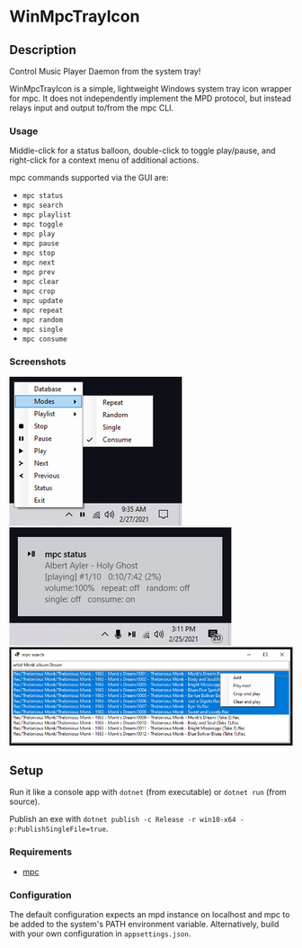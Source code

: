 # WinMpcTrayIcon

## Description
Control Music Player Daemon from the system tray!

WinMpcTrayIcon is a simple, lightweight Windows system tray icon wrapper for mpc. It does not independently implement the MPD protocol, but instead relays input and output to/from the mpc CLI.

### Usage

Middle-click for a status balloon, double-click to toggle play/pause, and right-click for a context menu of additional actions. 

mpc commands supported via the GUI are:
* `mpc status`
* `mpc search`
* `mpc playlist`
* `mpc toggle`
* `mpc play`
* `mpc pause`
* `mpc stop`
* `mpc next`
* `mpc prev`
* `mpc clear`
* `mpc crop`
* `mpc update`
* `mpc repeat`
* `mpc random`
* `mpc single`
* `mpc consume`

### Screenshots
![Context menu](https://github.com/clkmsc/WinMpcTrayIcon/blob/master/images/2.png?raw=true)
![Status tooltip](https://github.com/clkmsc/WinMpcTrayIcon/blob/master/images/1.png?raw=true)
![Search](https://github.com/clkmsc/WinMpcTrayIcon/blob/master/images/3.png?raw=true)

## Setup

Run it like a console app with `dotnet` (from executable) or `dotnet run` (from source).

Publish an exe with `dotnet publish -c Release -r win10-x64 -p:PublishSingleFile=true`.

### Requirements

* [mpc](https://www.musicpd.org/download/mpc/0/)

### Configuration

The default configuration expects an mpd instance on localhost and mpc to be added to the system's PATH environment variable. Alternatively, build with your own configuration in `appsettings.json`.